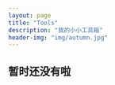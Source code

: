 ```yaml
---
layout: page
title: "Tools"
description: "我的小小工具箱"
header-img: "img/autumn.jpg"
---
```






暂时还没有啦
---
